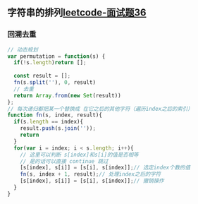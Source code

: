 <!-- 字符串的排列.md -->
## 字符串的排列[leetcode-面试题36](https://leetcode-cn.com/problems/zi-fu-chuan-de-pai-lie-lcof/)


### 回溯去重
```js
// 动态规划
var permutation = function(s) {
  if(!s.length)return [];
    
  const result = [];
  fn(s.split(''), 0, result)
  // 去重
  return Array.from(new Set(result))
};
// 每次递归都把某一个替换成 在它之后的其他字符（遍历index之后的索引）
function fn(s, index, result){
  if(s.length == index){
    result.push(s.join(''));
    return 
  }
  for(var i = index; i < s.length; i++){
    // 这里可以判断 s[index]和s[i]的值是否相等
    // 是的话可以直接 continue 跳过
    [s[index], s[i]] = [s[i], s[index]];// 选定index个数的值
    fn(s, index + 1, result);// 处理index之后的字符
    [s[index], s[i]] = [s[i], s[index]];// 撤销操作
  }
}

```